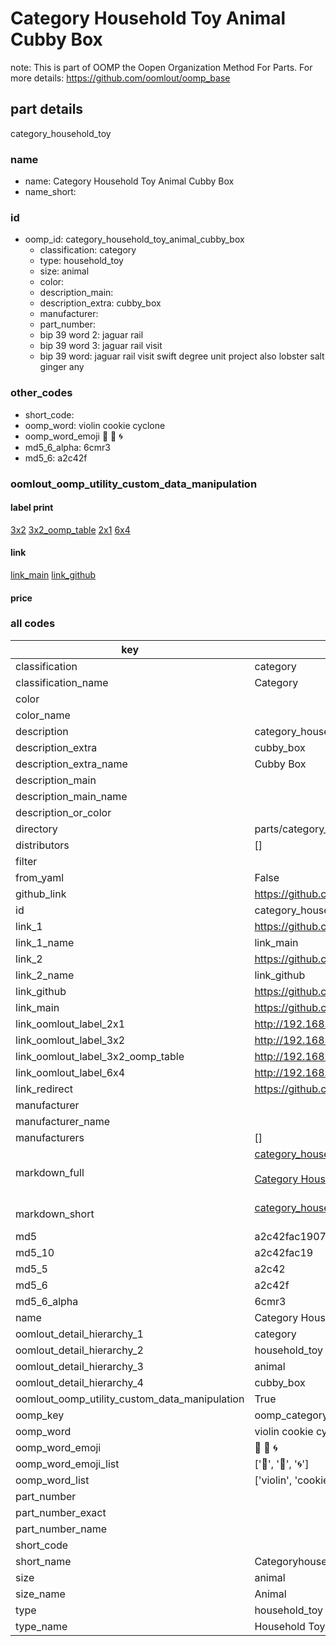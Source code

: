 # Category Household Toy Animal Cubby Box  

note: This is part of OOMP the Oopen Organization Method For Parts. For more details: https://github.com/oomlout/oomp_base

##  part details
  



category_household_toy



### name
* name: Category Household Toy Animal Cubby Box
* name_short: 
### id
* oomp_id: category_household_toy_animal_cubby_box
  * classification: category
  * type: household_toy
  * size: animal
  * color: 
  * description_main: 
  * description_extra: cubby_box
  * manufacturer: 
  * part_number: 
  * bip 39 word 2: jaguar rail
  * bip 39 word 3: jaguar rail visit
  * bip 39 word: jaguar rail visit swift degree unit project also lobster salt ginger any

### other_codes
* short_code: 
* oomp_word: violin cookie cyclone
* oomp_word_emoji :violin: :cookie: :cyclone:
* md5_6_alpha: 6cmr3
* md5_6: a2c42f






### oomlout_oomp_utility_custom_data_manipulation
#### label print
[3x2](http://192.168.1.245:1112/?label=oomp%206cmr3)
[3x2_oomp_table](http://192.168.1.108:1112/?label=oomp%206cmr3)
[2x1](http://192.168.1.242:1112/?label=oomp%206cmr3)
[6x4](http://192.168.1.55:1112/?label=oomp%206cmr3)    

#### link

[link_main](https://github.com/oomlout/oomlout_oomp_version_1_messy/tree/main/parts/category_household_toy_animal_cubby_box) [link_github](https://github.com/oomlout/oomlout_oomp_version_1_messy/tree/main/parts/category_household_toy_animal_cubby_box)                             

#### price







### all codes 
| key | value |  
| --- | --- |  
| classification | category |  
| classification_name | Category |  
| color |  |  
| color_name |  |  
| description | category_household_toy |  
| description_extra | cubby_box |  
| description_extra_name | Cubby Box |  
| description_main |  |  
| description_main_name |  |  
| description_or_color |   |  
| directory | parts/category_household_toy_animal_cubby_box |  
| distributors | [] |  
| filter |  |  
| from_yaml | False |  
| github_link | https://github.com/oomlout/oomlout_oomp_part_src/tree/main/parts/category_household_toy_animal_cubby_box |  
| id | category_household_toy_animal_cubby_box |  
| link_1 | https://github.com/oomlout/oomlout_oomp_version_1_messy/tree/main/parts/category_household_toy_animal_cubby_box |  
| link_1_name | link_main |  
| link_2 | https://github.com/oomlout/oomlout_oomp_version_1_messy/tree/main/parts/category_household_toy_animal_cubby_box |  
| link_2_name | link_github |  
| link_github | https://github.com/oomlout/oomlout_oomp_version_1_messy/tree/main/parts/category_household_toy_animal_cubby_box |  
| link_main | https://github.com/oomlout/oomlout_oomp_version_1_messy/tree/main/parts/category_household_toy_animal_cubby_box |  
| link_oomlout_label_2x1 | http://192.168.1.242:1112/?label=oomp%206cmr3 |  
| link_oomlout_label_3x2 | http://192.168.1.245:1112/?label=oomp%206cmr3 |  
| link_oomlout_label_3x2_oomp_table | http://192.168.1.108:1112/?label=oomp%206cmr3 |  
| link_oomlout_label_6x4 | http://192.168.1.55:1112/?label=oomp%206cmr3 |  
| link_redirect | https://github.com/oomlout/oomlout_oomp_version_1_messy/tree/main/parts/category_household_toy_animal_cubby_box |  
| manufacturer |  |  
| manufacturer_name |  |  
| manufacturers | [] |  
| markdown_full | [category_household_toy_animal_cubby_box](none)<br>[](none)<br>[Category Household Toy Animal Cubby Box](none)<br><br> |  
| markdown_short | [category_household_toy_animal_cubby_box](none)<br><br> |  
| md5 | a2c42fac19075583b69cedbde9ac3bb9 |  
| md5_10 | a2c42fac19 |  
| md5_5 | a2c42 |  
| md5_6 | a2c42f |  
| md5_6_alpha | 6cmr3 |  
| name | Category Household Toy Animal Cubby Box |  
| oomlout_detail_hierarchy_1 | category |  
| oomlout_detail_hierarchy_2 | household_toy |  
| oomlout_detail_hierarchy_3 | animal |  
| oomlout_detail_hierarchy_4 | cubby_box |  
| oomlout_oomp_utility_custom_data_manipulation | True |  
| oomp_key | oomp_category_household_toy_animal_cubby_box |  
| oomp_word | violin cookie cyclone |  
| oomp_word_emoji | :violin: :cookie: :cyclone: |  
| oomp_word_emoji_list | [':violin:', ':cookie:', ':cyclone:'] |  
| oomp_word_list | ['violin', 'cookie', 'cyclone'] |  
| part_number |  |  
| part_number_exact |  |  
| part_number_name |  |  
| short_code |  |  
| short_name | Categoryhouseholdtoy |  
| size | animal |  
| size_name | Animal |  
| type | household_toy |  
| type_name | Household Toy |  
